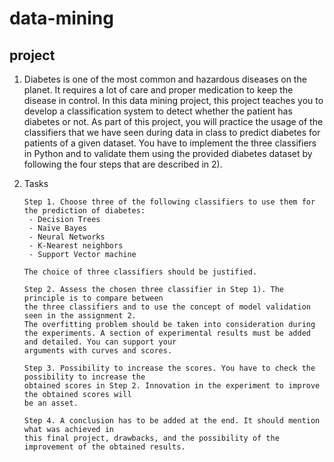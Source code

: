 # data-mining

## project

1. Diabetes is one of the most common and hazardous diseases on the planet. It requires a lot of care and proper medication to keep the disease in control. In this data mining project, this project teaches you to develop a classification system to detect whether the patient has diabetes or not. As part of this project, you will practice the usage of the classifiers that we have seen during data in class to predict diabetes for patients of a given dataset. You have to implement the three classifiers in Python and to validate them using the provided diabetes dataset by following the four steps that are described in 2).

2. Tasks

       Step 1. Choose three of the following classifiers to use them for the prediction of diabetes:
        - Decision Trees
        - Naïve Bayes
        - Neural Networks
        - K-Nearest neighbors
        - Support Vector machine

       The choice of three classifiers should be justified.
       
       Step 2. Assess the chosen three classifier in Step 1). The principle is to compare between
       the three classifiers and to use the concept of model validation seen in the assignment 2.
       The overfitting problem should be taken into consideration during the experiments. A section of experimental results must be added and detailed. You can support your
       arguments with curves and scores.
       
       Step 3. Possibility to increase the scores. You have to check the possibility to increase the
       obtained scores in Step 2. Innovation in the experiment to improve the obtained scores will
       be an asset.
       
       Step 4. A conclusion has to be added at the end. It should mention what was achieved in
       this final project, drawbacks, and the possibility of the improvement of the obtained results.
